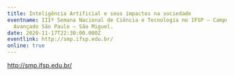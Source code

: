 ```yaml
---
title: Inteligência Artificial e seus impactos na sociedade
eventname: IIIº Semana Nacional de Ciência e Tecnologia no IFSP – Campus
  Avançado São Paulo – São Miguel.
date: 2020-11-17T22:30:00.000Z
eventlink: http://smp.ifsp.edu.br/
online: true
---
```

http://smp.ifsp.edu.br/